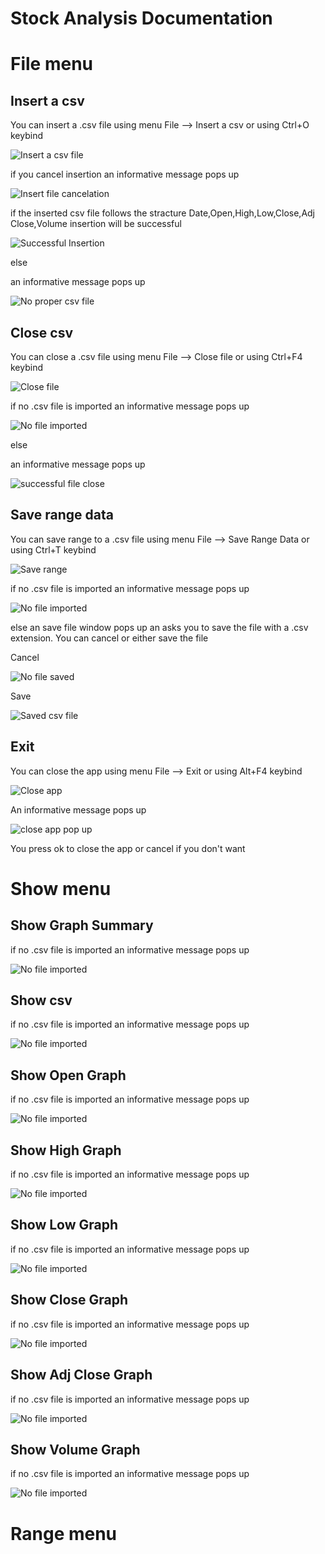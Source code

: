 # Stock Analysis Documentation

# File menu

## Insert a csv

You can insert a .csv file using menu File --> Insert a csv or using Ctrl+O keybind

<p><img src = "doc images/file menu/insert a csv file.png" title = "Insert a csv file"/></p>

if you cancel insertion an informative message pops up

<p><img src = "doc images/file menu/insert file cancelation.png" title = "Insert file cancelation"/> </p>

if the inserted csv file follows the  stracture Date,Open,High,Low,Close,Adj Close,Volume
insertion will be successful

<p><img src = "doc images/file menu/successful insertion.png" title="Successful Insertion"/> </p>

else

an informative message pops up

<p><img src = "doc images/file menu/no proper csv file inserted.png" title="No proper csv file"/> </p>

## Close csv

You can close a .csv file using menu File --> Close file or using Ctrl+F4 keybind


<p><img src = "doc images/file menu/close file.png" title="Close file"/> </p>

if no .csv file is imported an informative message pops up

<p><img src = "doc images/file menu/no csv file.png" title="No file imported"/> </p>

else

an informative message pops up

<p><img src ="doc images/file menu/successful file close.png" title="successful file close"/> </p>

## Save range data


You can save range to a .csv file using menu File --> Save Range Data or using Ctrl+T keybind

<p><img src = "doc images/file menu/save range.png" title="Save range"/> </p>

if no .csv file is imported an informative message pops up

<p><img src = "doc images/file menu/no csv file.png" title="No file imported"/> </p>

else an save file window pops up an asks you to save the file with a .csv extension. You can cancel or either save the file

Cancel

<p><img src = "doc images/file menu/no csv save.png" title="No file saved"/> </p>

Save

<p><img src = "doc images/file menu/save csv.png" title="Saved csv file"/> </p>

## Exit

You can close the app using menu File --> Exit or using Alt+F4 keybind

<p><img src = "doc images/file menu/close app.png" title="Close app">

An informative message pops up

<p><img src ="doc images/file menu/close app pop up.png" title="close app pop up"/> </p>

You press ok to close the app or cancel if you don't want


# Show menu

## Show Graph Summary

if no .csv file is imported an informative message pops up

<p><img src = "doc images/Show menu/no csv file.png" title="No file imported"/> </p>

## Show csv

if no .csv file is imported an informative message pops up

<p><img src = "doc images/Show menu/no csv file.png" title="No file imported"/> </p>

## Show Open Graph

if no .csv file is imported an informative message pops up

<p><img src = "doc images/Show menu/no csv file.png" title="No file imported"/> </p>

## Show High Graph

if no .csv file is imported an informative message pops up

<p><img src = "doc images/Show menu/no csv file.png" title="No file imported"/> </p>

## Show Low Graph

if no .csv file is imported an informative message pops up

<p><img src = "doc images/Show menu/no csv file.png" title="No file imported"/> </p>

## Show Close Graph

if no .csv file is imported an informative message pops up

<p><img src = "doc images/Show menu/no csv file.png" title="No file imported"/> </p>

## Show Adj Close Graph

if no .csv file is imported an informative message pops up

<p><img src = "doc images/Show menu/no csv file.png" title="No file imported"/> </p>

## Show Volume Graph

if no .csv file is imported an informative message pops up

<p><img src = "doc images/Show menu/no csv file.png" title="No file imported"/> </p>

# Range menu
